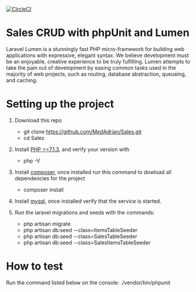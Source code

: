 [![CircleCI](https://circleci.com/gh/MedAdrian/Sales/tree/master.svg?style=svg)](https://circleci.com/gh/MedAdrian/Sales/tree/master)

# Sales CRUD with phpUnit and Lumen

Laravel Lumen is a stunningly fast PHP micro-framework for building web applications with expressive, elegant syntax. We believe development must be an enjoyable, creative experience to be truly fulfilling. Lumen attempts to take the pain out of development by easing common tasks used in the majority of web projects, such as routing, database abstraction, queueing, and caching.

# Setting up the project
1. Download this repo
    - git clone https://github.com/MedAdrian/Sales.git
    - cd Sales
   
2. Install [PHP >=7.1.3](http://php.net/downloads.php]), and verify your version with
    - php -V
   
3. Install [composer](https://getcomposer.org/download/), once installed run this command to dowload all dependencies for the project
    - composer install

4. Install [mysql](https://www.mysql.com/downloads/), once installed verify that the service is started.

5. Run the laravel migrations and seeds with the commands:
    - php artisan migrate
    - php artisan db:seed --class=ItemsTableSeeder
    - php artisan db:seed --class=SalesTableSeeder
    - php artisan db:seed --class=SalesItemsTableSeeder
    
# How to test
Run the command listed below on the console:
./vendor/bin/phpunit
